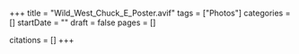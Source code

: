 +++
title = "Wild_West_Chuck_E_Poster.avif"
tags = ["Photos"]
categories = []
startDate = ""
draft = false
pages = []

citations = []
+++
